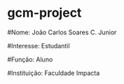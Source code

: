 # gcm-project

#Nome: João Carlos Soares C. Junior

#Interesse: Estudantil

#Função: Aluno

#Instituição: Faculdade Impacta
